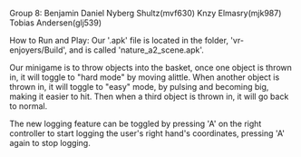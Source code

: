 Group 8:
Benjamin Daniel Nyberg Shultz(mvf630)
Knzy Elmasry(mjk987)
Tobias Andersen(glj539)

How to Run and Play:
Our '.apk' file is located in the folder, 'vr-enjoyers/Build', and is called 'nature_a2_scene.apk'.

Our minigame is to throw objects into the basket, once one object is thrown in, it will toggle to "hard mode"
by moving alittle. When another object is thrown in, it will toggle to "easy" mode, by pulsing and becoming big, making it easier to hit. Then when a third object is thrown in, it will go back to normal.

The new logging feature can be toggled by pressing 'A' on the right controller to start logging the user's right hand's coordinates, pressing 'A' again to stop logging.